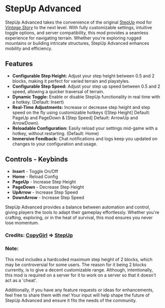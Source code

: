 # StepUp Advanced

StepUp Advanced takes the convenience of the original [StepUp][SU] mod for [*Vintage Story*][VS] to the next level. With fully customizable settings, intuitive toggle options, and server compatibility, this mod provides a seamless experience for navigating terrain. Whether you're exploring rugged mountains or building intricate structures, StepUp Advanced enhances mobility and efficiency.

[SU]: https://mods.vintagestory.at/stepup
[VS]: https://www.vintagestory.at/

## Features
- **Configurable Step Height:** Adjust your step height between 0.5 and 2 blocks, making it perfect for varied terrain and playstyles.
- **Configurable Step Speed:** Adjust your step up speed between 0.5 and 2 speed, allowing a quicker traversal of terrain.
- **Dynamic Toggle:** Enable or disable StepUp functionality in real time with a hotkey. (Default: Insert)
- **Real-Time Adjustments:** Increase or decrease step height and step speed on the fly using customizable hotkeys ([Step Height] Default: PageUp and PageDown & [Step Speed] Default: ArrowUp and ArrowDown).
- **Reloadable Configuration:** Easily reload your settings mid-game with a hotkey, without restarting. (Default: Home)
- **Immersive Feedback:** Chat notifications and logs keep you updated on changes to your configuration and usage.

## Controls - Keybinds
- **Insert** - Toggle On/Off
- **Home** - Reload Config
- **PageUp** - Increase Step Height
- **PageDown** - Decrease Step Height
- **UpArrow** - Increase Step Speed
- **DownArrow** - Increase Step Speed

StepUp Advanced provides a balance between automation and control, giving players the tools to adapt their gameplay effortlessly. Whether you're crafting, exploring, or in the heat of survival, this mod ensures you never lose momentum.

### Credits: [CopyGirl][CG] => [StepUp][SU]
[CG]: https://mods.vintagestory.at/list/mod?sortby=lastreleased&sortdir=desc&text=&side=&userid=41&mv=
### Note:
This mod includes a hardcoded maximum step height of 2 blocks, which may be controversial for some users. The reason for it being 2 blocks currently, is to give a decent customizable range. Although, intentionally, this mod is required on a server for it to work on a server so that it doesn't act as a 'cheat'.

Additionally, if you have any feature requests or ideas for enhancements, feel free to share them with me! Your input will help shape the future of StepUp Advanced and ensure it fits the needs of the community.
